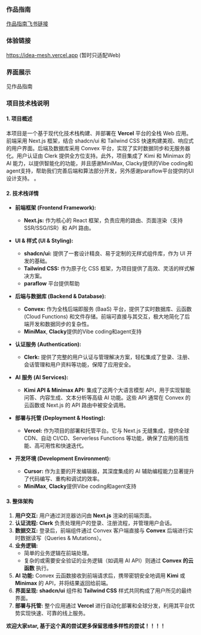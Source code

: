### 作品指南
[作品指南飞书链接](https://q8aq2rpyhu.feishu.cn/wiki/Ftt6wWTNGiFrzikP6B7ckev2nYf)

### 体验链接 
https://idea-mesh.vercel.app (暂时只适配Web)

### 界面展示
见作品指南

### **项目技术栈说明**

#### **1. 项目概述**

本项目是一个基于现代化技术栈构建、并部署在 **Vercel** 平台的全栈 Web 应用。前端采用 Next.js 框架，结合 shadcn/ui 和 Tailwind CSS 快速构建美观、响应式的用户界面。后端及数据库采用 Convex 平台，实现了实时数据同步和无服务器化。用户认证由 Clerk 提供全方位支持。此外，项目集成了 Kimi 和 Minimax 的 AI 能力，以提供智能化的功能，并且感谢MiniMax, Clacky提供的Vibe coding和agent支持，帮助我们完善后端和算法部分开发，另外感谢paraflow平台提供的UI设计支持。
。

#### **2. 技术栈详情**

*   **前端框架 (Frontend Framework):**
    *   **Next.js:** 作为核心的 React 框架，负责应用的路由、页面渲染（支持 SSR/SSG/ISR）和 API 路由。
      

*   **UI & 样式 (UI & Styling):**
    *   **shadcn/ui:** 提供了一套设计精良、易于定制的无样式组件库，作为 UI 开发的基础。
    *   **Tailwind CSS:** 作为原子化 CSS 框架，为项目提供了高效、灵活的样式解决方案。
    *   **paraflow** 平台提供帮助

*   **后端与数据库 (Backend & Database):**
    *   **Convex:** 作为全栈后端即服务 (BaaS) 平台，提供了实时数据库、云函数 (Cloud Functions) 和文件存储。前端可直接与其交互，极大地简化了后端开发和数据同步的复杂性。
    *   **MiniMax**, **Clacky**提供的Vibe coding和agent支持

*   **认证服务 (Authentication):**
    *   **Clerk:** 提供了完整的用户认证与管理解决方案，轻松集成了登录、注册、会话管理和用户资料等功能，保障了应用安全。

*   **AI 服务 (AI Services):**
    *   **Kimi API & Minimax API:** 集成了这两个大语言模型 API，用于实现智能问答、内容生成、文本分析等高级 AI 功能。这些 API 通常在 Convex 的云函数或 Next.js 的 API 路由中被安全调用。

*   **部署与托管 (Deployment & Hosting):**
    *   **Vercel:** 作为项目的部署和托管平台。它与 Next.js 无缝集成，提供全球 CDN、自动 CI/CD、Serverless Functions 等功能，确保了应用的高性能、高可用性和快速迭代。

*   **开发环境 (Development Environment):**
    *   **Cursor:** 作为主要的开发编辑器，其深度集成的 AI 辅助编程能力显著提升了代码编写、重构和调试的效率。
    *   **MiniMax**, **Clacky**提供Vibe coding和agent支持

#### **3. 整体架构**

1.  **用户交互:** 用户通过浏览器访问由 **Next.js** 渲染的前端页面。
2.  **认证流程:** **Clerk** 负责处理用户的登录、注册流程，并管理用户会话。
3.  **数据交互:** 登录后，前端组件通过 Convex 客户端直接与 **Convex** 后端进行实时数据读写（Queries & Mutations）。
4.  **业务逻辑:**
    *   简单的业务逻辑在前端处理。
    *   复杂的或需要安全验证的业务逻辑（如调用 AI API）则通过 **Convex 的云函数** 执行。
5.  **AI 功能:** Convex 云函数接收到前端请求后，携带密钥安全地调用 **Kimi** 或 **Minimax** 的 API，并将结果返回给前端。
6.  **界面呈现:** **shadcn/ui** 组件和 **Tailwind CSS** 样式共同构成了用户所见的最终界面。
7.  **部署与托管:** 整个应用通过 **Vercel** 进行自动化部署和全球分发，利用其平台优势实现快速、可靠的线上服务。


**欢迎大家star, 基于这个真的尝试更多保留思维多样性的尝试！！！！**
